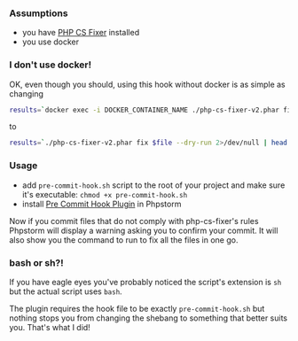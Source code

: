 ### Assumptions
- you have [PHP CS Fixer](https://github.com/FriendsOfPHP/PHP-CS-Fixer) installed
- you use docker

### I don't use docker!
OK, even though you should, using this hook without docker is as simple as changing
```bash
results=`docker exec -i DOCKER_CONTAINER_NAME ./php-cs-fixer-v2.phar fix $file --dry-run 2>/dev/null | head -n -2`
```

to

```bash
results=`./php-cs-fixer-v2.phar fix $file --dry-run 2>/dev/null | head -n -2`
```

### Usage
- add `pre-commit-hook.sh` script to the root of your project and make sure it's executable: `chmod +x pre-commit-hook.sh`
- install [Pre Commit Hook Plugin](https://plugins.jetbrains.com/plugin/9278-pre-commit-hook-plugin) in Phpstorm

Now if you commit files that do not comply with php-cs-fixer's rules Phpstorm will display a warning asking you to confirm your commit.
It will also show you the command to run to fix all the files in one go.

### bash or sh?!
If you have eagle eyes you've probably noticed the script's extension is `sh` but the actual script uses `bash`. 

The plugin requires the hook file to be exactly `pre-commit-hook.sh` but nothing stops you from changing the shebang to something that better suits you. That's what I did!
